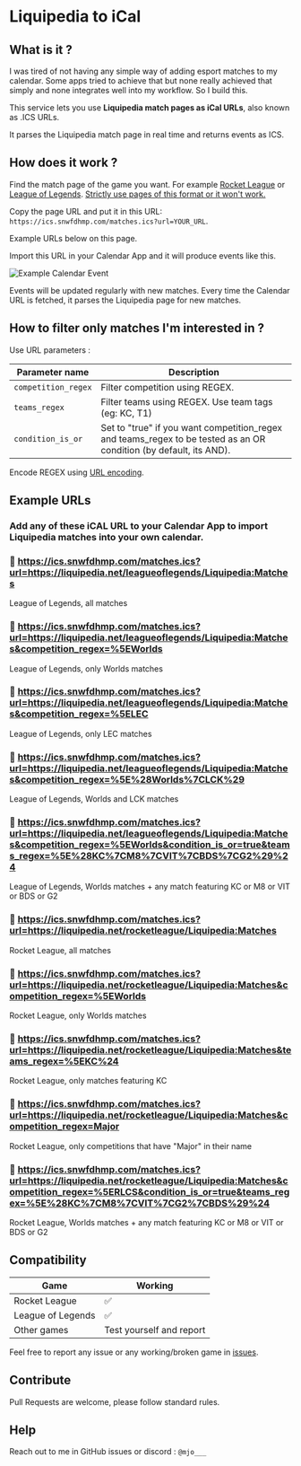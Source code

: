 # Liquipedia to iCal

## What is it ?

I was tired of not having any simple way of adding esport matches to my calendar. Some apps tried to achieve that but none really achieved that simply and none integrates well into my workflow. So I build this.

This service lets you use **Liquipedia match pages as iCal URLs**, also known as .ICS URLs.

It parses the Liquipedia match page in real time and returns events as ICS.

## How does it work ?

Find the match page of the game you want. For example [Rocket League](https://liquipedia.net/rocketleague/Liquipedia:Matches) or [League of Legends](https://liquipedia.net/leagueoflegends/Liquipedia:Matches). <ins>Strictly use pages of this format or it won't work.</ins>

Copy the page URL and put it in this URL: `https://ics.snwfdhmp.com/matches.ics?url=YOUR_URL`.

Example URLs below on this page.

Import this URL in your Calendar App and it will produce events like this.

![Example Calendar Event](https://i.imgur.com/ygMA306.png)

Events will be updated regularly with new matches. Every time the Calendar URL is fetched, it parses the Liquipedia page for new matches.

## How to filter only matches I'm interested in ?

Use URL parameters :

| Parameter name      | Description                                                                                                        |
| ------------------- | ------------------------------------------------------------------------------------------------------------------ |
| `competition_regex` | Filter competition using REGEX.                                                                                    |
| `teams_regex`       | Filter teams using REGEX. Use team tags (eg: KC, T1)                                                               |
| `condition_is_or`   | Set to "true" if you want competition_regex and teams_regex to be tested as an OR condition (by default, its AND). |

Encode REGEX using [URL encoding](https://www.urlencoder.org/).

## Example URLs

### Add any of these iCAL URL to your Calendar App to import Liquipedia matches into your own calendar.

### 📅 https://ics.snwfdhmp.com/matches.ics?url=https://liquipedia.net/leagueoflegends/Liquipedia:Matches

League of Legends, all matches

### 📅 https://ics.snwfdhmp.com/matches.ics?url=https://liquipedia.net/leagueoflegends/Liquipedia:Matches&competition_regex=%5EWorlds

League of Legends, only Worlds matches

### 📅 https://ics.snwfdhmp.com/matches.ics?url=https://liquipedia.net/leagueoflegends/Liquipedia:Matches&competition_regex=%5ELEC

League of Legends, only LEC matches

### 📅 https://ics.snwfdhmp.com/matches.ics?url=https://liquipedia.net/leagueoflegends/Liquipedia:Matches&competition_regex=%5E%28Worlds%7CLCK%29

League of Legends, Worlds and LCK matches

### 📅 https://ics.snwfdhmp.com/matches.ics?url=https://liquipedia.net/leagueoflegends/Liquipedia:Matches&competition_regex=%5EWorlds&condition_is_or=true&teams_regex=%5E%28KC%7CM8%7CVIT%7CBDS%7CG2%29%24

League of Legends, Worlds matches + any match featuring KC or M8 or VIT or BDS or G2

### 📅 https://ics.snwfdhmp.com/matches.ics?url=https://liquipedia.net/rocketleague/Liquipedia:Matches

Rocket League, all matches

### 📅 https://ics.snwfdhmp.com/matches.ics?url=https://liquipedia.net/rocketleague/Liquipedia:Matches&competition_regex=%5EWorlds

Rocket League, only Worlds matches

### 📅 https://ics.snwfdhmp.com/matches.ics?url=https://liquipedia.net/rocketleague/Liquipedia:Matches&teams_regex=%5EKC%24

Rocket League, only matches featuring KC

### 📅 https://ics.snwfdhmp.com/matches.ics?url=https://liquipedia.net/rocketleague/Liquipedia:Matches&competition_regex=Major

Rocket League, only competitions that have "Major" in their name

### 📅 https://ics.snwfdhmp.com/matches.ics?url=https://liquipedia.net/rocketleague/Liquipedia:Matches&competition_regex=%5ERLCS&condition_is_or=true&teams_regex=%5E%28KC%7CM8%7CVIT%7CG2%7CBDS%29%24

Rocket League, Worlds matches + any match featuring KC or M8 or VIT or BDS or G2

## Compatibility

| Game              | Working                  |
| ----------------- | ------------------------ |
| Rocket League     | ✅                       |
| League of Legends | ✅                       |
| Other games       | Test yourself and report |

Feel free to report any issue or any working/broken game in [issues](https://github.com/snwfdhmp/liquipedia-cal/issues).

## Contribute

Pull Requests are welcome, please follow standard rules.

## Help

Reach out to me in GitHub issues or discord : `@mjo___`
